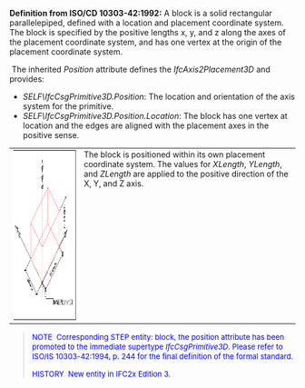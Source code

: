 **Definition from ISO/CD 10303-42:1992:** A block is a solid rectangular parallelepiped, defined with a location and placement coordinate system. The block is specified by the positive lengths x, y, and z along the axes of the placement coordinate system, and has one vertex at the origin of the placement coordinate system.

&nbsp;The inherited _Position_ attribute defines the _IfcAxis2Placement3D_ and provides:

* _SELF\IfcCsgPrimitive3D.Position_: The location and orientation of the axis system for the primitive.&nbsp;
* _SELF\IfcCsgPrimitive3D.Position.Location_: The block has one vertex at location and the edges are aligned with the placement axes in the positive sense.

<table cellpadding="2" cellspacing="2" width="100%">
  <tbody>
    <tr>
      <td valign="top"><a href="drawings/IfcBlock-Layout1.dwf"><img alt="block" src="figures/IfcBlock-Layout1.png" border="0" height="300" width="400"></a></td>
      <td valign="top">The block is positioned within its
own placement coordinate system. The values for <i>XLength</i>,
      <i>YLength</i>, and <i>ZLength</i> are
applied to the positive direction of the X, Y, and Z axis.</td>
    </tr>
  </tbody>
</table>

> <font color="#0000ff" size="-1">NOTE&nbsp;
Corresponding STEP entity: block, the position attribute has been
promoted to the immediate supertype <i>IfcCsgPrimitive3D</i>.
Please refer to ISO/IS 10303-42:1994, p. 244 for the final definition
of the formal standard. </font>
> 
> <font color="#0000ff" size="-1">HISTORY&nbsp;
New entity in IFC2x Edition 3.</font>
>